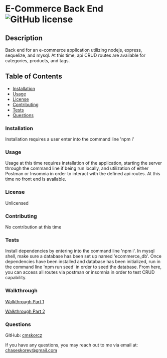# E-Commerce Back End ![GitHub license](https://img.shields.io/badge/license-Unlicensed-blue)
## Description
Back end for an e-commerce application utilizing nodejs, express, sequelize, and mysql. At this time, api CRUD routes are available for categories, products, and tags. 
## Table of Contents
- [Installation](#installation)
- [Usage](#usage)
- [License](#license)
- [Contributing](#contributing)
- [Tests](#tests)
- [Questions](#questions)
### Installation
Installation requires a user enter into the command line 'npm i'
### Usage
Usage at this time requires installation of the application, starting the server through the command line if being run locally, and utilization of either Postman or Insomnia in order to interact with the defined api routes. At this time no front end is available.
### License
Unlicensed
### Contributing
No contribution at this time
### Tests
Install dependencies by entering into the command line 'npm i'. In mysql shell, make sure a database has been set up named 'ecommerce_db'. Once dependencies have been installed and database has been initialized, run in the command line 'npm run seed' in order to seed the database. From here, you can access all routes via postman or insomnia in order to test CRUD capability.
### Walkthrough
[Walkthrough Part 1](https://drive.google.com/file/d/1KF8vqOmIlKmomqZG8c_YfHfc3vG8kU4x/view)

[Walkthrough Part 2](https://drive.google.com/file/d/1VXx5U-0a1FPlp5m43sqQYv8YnaTe7JFu/view)
### Questions
GitHub: [cmskorcz](https://www.github.com/cmskorcz)

If you have any questions, you may reach out to me via email at: chaseskorey@gmail.com